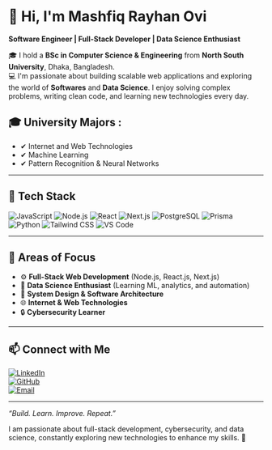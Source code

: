 # 👋 Hi, I'm Mashfiq Rayhan Ovi

**Software Engineer | Full-Stack Developer | Data Science Enthusiast**

🎓 I hold a **BSc in Computer Science & Engineering** from **North South University**, Dhaka, Bangladesh.  
💻 I'm passionate about building scalable web applications and exploring the world of **Softwares** and **Data Science**. I enjoy solving complex problems, writing clean code, and learning new technologies every day.

## 🎓 University Majors :
- ✔ Internet and Web Technologies
- ✔ Machine Learning
- ✔ Pattern Recognition & Neural Networks

---

## 🚀 Tech Stack

![JavaScript](https://img.shields.io/badge/-JavaScript-black?style=flat-square&logo=javascript)
![Node.js](https://img.shields.io/badge/-Node.js-339933?style=flat-square&logo=node.js)
![React](https://img.shields.io/badge/-React-61DAFB?style=flat-square&logo=react)
![Next.js](https://img.shields.io/badge/-Next.js-000000?style=flat-square&logo=next.js)
![PostgreSQL](https://img.shields.io/badge/-PostgreSQL-336791?style=flat-square&logo=postgresql)
![Prisma](https://img.shields.io/badge/-Prisma-2D3748?style=flat-square&logo=prisma)
![Python](https://img.shields.io/badge/-Python-3776AB?style=flat-square&logo=python)
![Tailwind CSS](https://img.shields.io/badge/-TailwindCSS-38B2AC?style=flat-square&logo=tailwind-css)
![VS Code](https://img.shields.io/badge/-VSCode-007ACC?style=flat-square&logo=visual-studio-code)

---

## 🔧 Areas of Focus

- ⚙️ **Full-Stack Web Development** (Node.js, React.js, Next.js)
- 🧠 **Data Science Enthusiast** (Learning ML, analytics, and automation)
- 🧩 **System Design & Software Architecture**
- 🌐 **Internet & Web Technologies**
- 🔒 **Cybersecurity Learner**

---

## 📫 Connect with Me

[![LinkedIn](https://img.shields.io/badge/-LinkedIn-0A66C2?style=flat-square&logo=linkedin&logoColor=white)](https://www.linkedin.com/in/mashfiq-rayhan/)  
[![GitHub](https://img.shields.io/badge/-GitHub-181717?style=flat-square&logo=github&logoColor=white)](https://github.com/mashfiq-rayhan)  
[![Email](https://img.shields.io/badge/-Email-D14836?style=flat-square&logo=gmail&logoColor=white)](mailto:mashfiq.rayhan.ovi@gmail.com)

---

_“Build. Learn. Improve. Repeat.”_

I am passionate about full-stack development, cybersecurity, and data science, constantly exploring new technologies to enhance my skills. 🚀
